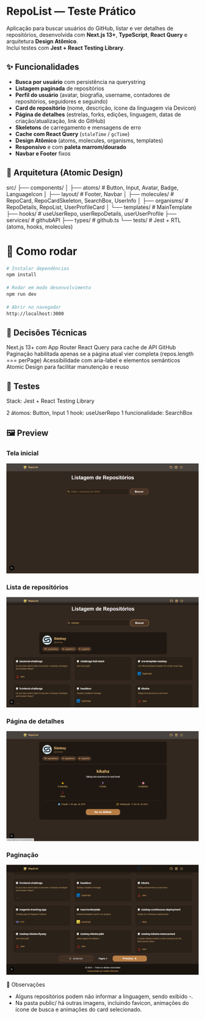 # RepoList — Teste Prático

Aplicação para buscar usuários do GitHub, listar e ver detalhes de repositórios, desenvolvida com **Next.js 13+**, **TypeScript**, **React Query** e arquitetura **Design Atômico**.  
Inclui testes com **Jest + React Testing Library**.

## ✨ Funcionalidades

- **Busca por usuário** com persistência na querystring  
- **Listagem paginada** de repositórios  
- **Perfil do usuário** (avatar, biografia, username, contadores de repositórios, seguidores e seguindo)  
- **Card de repositório** (nome, descrição, ícone da linguagem via Devicon)  
- **Página de detalhes** (estrelas, forks, edições, linguagem, datas de criação/atualização, link do GitHub)  
- **Skeletons** de carregamento e mensagens de erro
- **Cache com React Query** (`staleTime` / `gcTime`)  
- **Design Atômico** (atoms, molecules, organisms, templates)  
- **Responsivo** e com **paleta marrom/dourado**  
- **Navbar e Footer** fixos

## 🧱 Arquitetura (Atomic Design)

src/
├── components/
│ ├── atoms/ # Button, Input, Avatar, Badge, LanguageIcon
│ ├── layout/ # Footer, Navbar
│ ├── molecules/ # RepoCard, RepoCardSkeleton, SearchBox, UserInfo
│ ├── organisms/ # RepoDetails, RepoList, UserProfileCard
│ └── templates/ # MainTemplate
├── hooks/ # useUserRepo, userRepoDetails, userUserProfile
├── services/ # githubAPI
├── types/ # github.ts
└── tests/ # Jest + RTL (atoms, hooks, molecules)


# 🚀 Como rodar

```bash
# Instalar dependências
npm install

# Rodar em modo desenvolvimento
npm run dev

# Abrir no navegador
http://localhost:3000
```

## 🧠 Decisões Técnicas

Next.js 13+ com App Router
React Query para cache de API GitHub
Paginação habilitada apenas se a página atual vier completa (repos.length === perPage)
Acessibilidade com aria-label e elementos semânticos
Atomic Design para facilitar manutenção e reuso

## 🧪 Testes

Stack: Jest + React Testing Library

2 átomos: Button, Input
1 hook: useUserRepo
1 funcionalidade: SearchBox

## 🖼️ Preview

### Tela inicial
![Tela inicial](public/tela-inicial.png)

### Lista de repositórios
![Lista de repositórios](public/lista-repositorios.png)

### Página de detalhes
![Página detalhada](public/pagina-detalhada-com-info-do-usuario-e-repositorio.png)

### Paginação
![Paginação](public/anterior-proxima-pagina.png)


📌 Observações

- Alguns repositórios podem não informar a linguagem, sendo exibido -.
- Na pasta public/ há outras imagens, incluindo favicon, animações do ícone de busca e animações do card selecionado.
